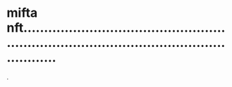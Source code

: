 # mifta nft..................................................................................................................
.
